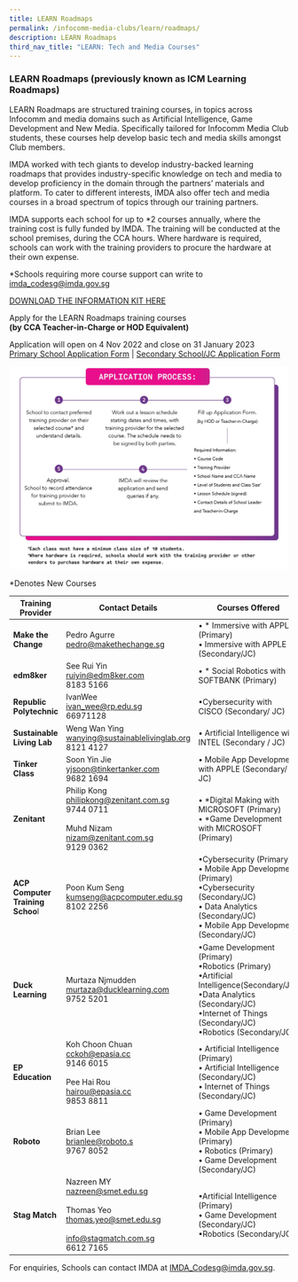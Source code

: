 ```yaml
---
title: LEARN Roadmaps
permalink: /infocomm-media-clubs/learn/roadmaps/
description: LEARN Roadmaps
third_nav_title: "LEARN: Tech and Media Courses"
---
```

### LEARN Roadmaps (previously known as ICM Learning Roadmaps)

LEARN Roadmaps are structured training courses, in topics across Infocomm and media domains such as Artificial Intelligence, Game Development and New Media. Specifically tailored for Infocomm Media Club students, these courses help develop basic tech and media skills amongst Club members.

IMDA worked with tech giants to develop industry-backed learning roadmaps that provides industry-specific knowledge on tech and media to develop proficiency in the domain through the partners’ materials and platform. To cater to different interests, IMDA also offer tech and media courses in a broad spectrum of topics through our training partners.

IMDA supports each school for up to *2 courses annually, where the training cost is fully funded by IMDA. The training will be conducted at the school premises, during the CCA hours. Where hardware is required, schools can work with the training providers to procure the hardware at their own expense.

*Schools requiring more course support can write to imda_codesg@imda.gov.sg

[DOWNLOAD THE INFORMATION KIT HERE](/files/icm-learning-roadmap/LEARN%20RM%20Info%20Kit__20Oct23.pdf)

Apply for the LEARN Roadmaps training courses<br>**(by CCA Teacher-in-Charge or HOD Equivalent)**

Application will open on 4 Nov 2022 and close on 31 January 2023<br>
[Primary School Application Form](https://form.gov.sg/63403219589d2200124b7fdb) | [Secondary School/JC Application Form](https://form.gov.sg/6340328d71c6110012728842)

![New Application Process](/images/Icmclub/Apply_Process_20Oct23.jpg)

*Denotes New Courses

|**Training Provider**| **Contact Details** | **Courses Offered** |
| -------- | -------- | -------- |
|  **Make the Change** | Pedro Agurre<br>[pedro@makethechange.sg](pedro@makethechange.sg)<br> | • * Immersive with APPLE (Primary) <br>• Immersive with APPLE (Secondary/JC) |
|**edm8ker**| See Rui Yin<br>[ruiyin@edm8ker.com](ruiyin@edm8ker.com)<br>8183 5166 <br> |• * Social Robotics with SOFTBANK (Primary) |
|**Republic Polytechnic**| IvanWee<br>[ivan_wee@rp.edu.sg](ivan_wee@rp.edu.sg)<br>66971128<br>|•Cybersecurity with CISCO (Secondary/ JC)|
|**Sustainable Living Lab**| Weng Wan Ying<br>[wanying@sustainablelivinglab.org](wanying@sustainablelivinglab.org)<br>8121 4127|• Artificial Intelligence with INTEL (Secondary / JC)|
|**Tinker Class**| Soon Yin Jie<br>[yjsoon@tinkertanker.com](yjsoon@tinkertanker.com) <br>9682 1694|• Mobile App Development with APPLE (Secondary/ JC)|
|**Zenitant**| Philip Kong<br>[philipkong@zenitant.com.sg](philipkong@zenitant.com.sg)<br>9744 0711 <br><br>Muhd Nizam<br>[nizam@zenitant.com.sg](nizam@zenitant.com.sg)<br>9129 0362|• *Digital Making with MICROSOFT (Primary)<br>• *Game Development with MICROSOFT (Primary)|• * Mobile App Development (Secondary/JC)
|**ACP Computer Training Schoo**l| Poon Kum Seng<br>[kumseng@acpcomputer.edu.sg](kumseng@acpcomputer.edu.sg)<br>8102 2256|•Cybersecurity (Primary) <br>• Mobile App Development (Primary)<br>•Cybersecurity (Secondary/JC)<br>• Data Analytics (Secondary/JC)<br> • Mobile App Development (Secondary/JC)|
|**Duck Learning**| Murtaza Njmudden<br>[murtaza@ducklearning.com](murtaza@ducklearning.com)<br>9752 5201<br>|•Game Development (Primary)<br>•Robotics (Primary)<br>•Artificial Intelligence(Secondary/JC)<br>•Data Analytics (Secondary/JC)<br>•Internet of Things (Secondary/JC)<br> •Robotics (Secondary/JC)|
|**EP Education**| Koh Choon Chuan <br>[cckoh@epasia.cc](cckoh@epasia.cc)<br>9146 6015<br><br> Pee Hai Rou<br>[hairou@epasia.cc](hairou@epasia.cc)<br> 9853 8811| • Artificial Intelligence (Primary) <br>• Artificial Intelligence (Secondary/JC)<br>• Internet of Things (Secondary/JC)|
|**Roboto**| Brian Lee<br>[brianlee@roboto.s](brianlee@roboto.sg)<br>9767 8052<br>|• Game Development (Primary)<br>• Mobile App Development (Primary)<br> • Robotics (Primary)<br> • Game Development (Secondary/JC)|
|**Stag Match**| Nazreen MY<br>[nazreen@smet.edu.sg](nazreen@smet.edu.sg)<br><br> Thomas Yeo<br>[thomas.yeo@smet.edu.sg](Thomas.yeo@smet.edu.sg)<br><br>[info@stagmatch.com.sg](info@stagmatch.com.sg)<br>6612 7165<br>| •Artificial Intelligence (Primary)<br>• Game Development (Secondary/JC)<br> •Robotics (Secondary/JC)|

For enquiries, Schools can contact IMDA at [IMDA\_Codesg@imda.gov.sg](mailto:IMDA_Codesg@imda.gov.sg).

